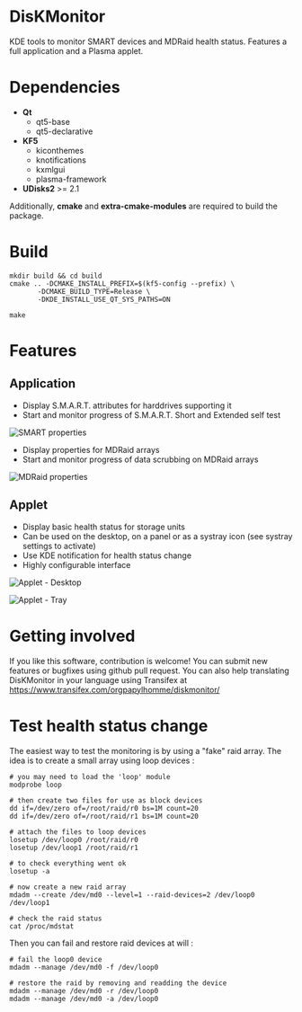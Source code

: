 # DisKMonitor
KDE tools to monitor SMART devices and MDRaid health status. Features a full application and a Plasma applet.

# Dependencies
* **Qt**
  * qt5-base
  * qt5-declarative
* **KF5**
  * kiconthemes
  * knotifications
  * kxmlgui
  * plasma-framework
* **UDisks2** >= 2.1

Additionally, **cmake** and **extra-cmake-modules** are required to build the package. 

# Build
    mkdir build && cd build
    cmake .. -DCMAKE_INSTALL_PREFIX=$(kf5-config --prefix) \
           -DCMAKE_BUILD_TYPE=Release \
           -DKDE_INSTALL_USE_QT_SYS_PATHS=ON

    make

# Features

## Application

- Display S.M.A.R.T. attributes for harddrives supporting it
- Start and monitor progress of S.M.A.R.T. Short and Extended self test 

![SMART properties](https://github.com/papylhomme/diskmonitor/blob/gh-pages/screenshots/screenshot2.png)

- Display properties for MDRaid arrays
- Start and monitor progress of data scrubbing on MDRaid arrays

![MDRaid properties](https://github.com/papylhomme/diskmonitor/blob/gh-pages/screenshots/screenshot1.png)

## Applet

- Display basic health status for storage units
- Can be used on the desktop, on a panel or as a systray icon (see systray settings to activate)
- Use KDE notification for health status change
- Highly configurable interface

![Applet - Desktop](https://github.com/papylhomme/diskmonitor/blob/gh-pages/screenshots/applet1.png)

![Applet - Tray](https://github.com/papylhomme/diskmonitor/blob/gh-pages/screenshots/applet2.png)

# Getting involved

If you like this software, contribution is welcome! You can submit new features or bugfixes using github pull request. You can also help translating DisKMonitor in your language using Transifex at https://www.transifex.com/orgpapylhomme/diskmonitor/

# Test health status change

The easiest way to test the monitoring is by using a "fake" raid array. The idea is to create a small array
using loop devices :

```
# you may need to load the 'loop' module
modprobe loop

# then create two files for use as block devices
dd if=/dev/zero of=/root/raid/r0 bs=1M count=20
dd if=/dev/zero of=/root/raid/r1 bs=1M count=20

# attach the files to loop devices
losetup /dev/loop0 /root/raid/r0
losetup /dev/loop1 /root/raid/r1

# to check everything went ok
losetup -a

# now create a new raid array
mdadm --create /dev/md0 --level=1 --raid-devices=2 /dev/loop0 /dev/loop1

# check the raid status
cat /proc/mdstat
```

Then you can fail and restore raid devices at will :
```
# fail the loop0 device
mdadm --manage /dev/md0 -f /dev/loop0

# restore the raid by removing and readding the device
mdadm --manage /dev/md0 -r /dev/loop0
mdadm --manage /dev/md0 -a /dev/loop0
```
